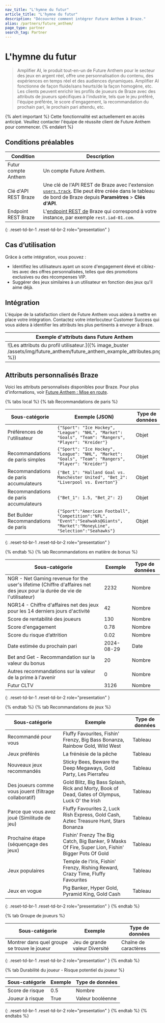 ```yaml
---
nav_title: "L'hymne du futur"
article_title: "L'hymne du futur"
description: "Découvrez comment intégrer Future Anthem à Braze."
alias: /partners/future_anthem/
page_type: partner
search_tag: Partner
---
```


# L'hymne du futur

> Amplifier AI, le produit tout-en-un de Future Anthem pour le secteur des jeux en argent réel, offre une personnalisation du contenu, des expériences en temps réel et des audiences dynamiques. Amplifier AI fonctionne de façon fluide/sans heurts/de la façon homogène, etc. Les clients peuvent enrichir les profils de joueurs de Braze avec des attributs de joueurs spécifiques à l'industrie, tels que le jeu préféré, l'équipe préférée, le score d'engagement, la recommandation du prochain pari, le prochain pari attendu, etc.

{% alert important %}
Cette fonctionnalité est actuellement en accès anticipé. Veuillez contacter l'équipe de réussite client de Future Anthem pour commencer.
{% endalert %}

## Conditions préalables

| Condition              | Description                                            |
|--------------------------|--------------------------------------------------------|
| Futur compte Anthem    | Un compte Future Anthem. |
| Clé d'API REST Braze       | Une clé de l'API REST de Braze avec l'extension [`users.track`]({{site.baseurl}}/api/endpoints/user_data/post_user_track). Elle peut être créée dans le tableau de bord de Braze depuis **Paramètres** > **Clés d'API**. |
| Endpoint REST Braze      | L'[endpoint REST de](https://www.braze.com/docs/developer_guide/rest_api/basics/#endpoints) Braze qui correspond à votre instance, par exemple `rest.iad-01.com`. |
{: .reset-td-br-1 .reset-td-br-2 role="presentation" }

## Cas d’utilisation

Grâce à cette intégration, vous pouvez :

- Identifiez les utilisateurs ayant un score d'engagement élevé et ciblez-les avec des offres personnalisées, telles que des promotions exclusives ou des récompenses VIP.
- Suggérer des jeux similaires à un utilisateur en fonction des jeux qu'il aime déjà.

## Intégration

L'équipe de la satisfaction client de Future Anthem vous aidera à mettre en place votre intégration. Contactez votre interlocuteur Customer Success qui vous aidera à identifier les attributs les plus pertinents à envoyer à Braze.

|Exemple d'attributs dans Future Anthem|Exemples d'attributs en Braze|
|-----------------------------------|---------------------------|
|![Les attributs du profil utilisateur.]({% image_buster /assets/img/future_anthem/future_anthem_example_attributes.png %})|![L'attribut de l'objet.]({% image_buster /assets/img/future_anthem/braze_example_attributes.png %})|

## Attributs personnalisés Braze

Voici les attributs personnalisés disponibles pour Braze. Pour plus d'informations, voir [Future Anthem : Mise en route](https://knowledge.futureanthem.com/getting-started).

{% tabs local %}
{% tab Recommandations de paris %}

| Sous-catégorie | Exemple (JSON) | Type de données |
| ------- | ----------- |----------- |
| Préférences de l'utilisateur | `{"Sport": "Ice Hockey", "League": "NHL", "Market": "Goals", "Team": "Rangers", "Player": "Kreider"}`| Objet |
| Recommandations de paris simples | `{"Sport": "Ice Hockey", "League": "NHL", "Market": "Goals", "Team": "Rangers", "Player": "Kreider"}`| Objet |
| Recommandations de paris accumulateurs | `{"Bet_1": "Halland Goal vs. Manchester United", "Bet_2": "Liverpool vs. Everton"}`| Objet |
| Recommandations de paris accumulateurs | `{"Bet_1": 1.5, "Bet_2": 2}` | Objet |
| Bet Builder Recommandations de paris | `{"Sport":"American Football", "Competition":"NFL", "Event":"Seahwaks@Giants", "Market":"MoneyLine", "Selection":"Seahawks"}`| Objet |
{: .reset-td-br-1 .reset-td-br-2 role="presentation" }

{% endtab %}
{% tab Recommandations en matière de bonus %}

| Sous-catégorie | Exemple | Type de données |
| ------- | ----------- |----------- |
|NGR - Net Gaming revenue for the user's lifetime (Chiffre d'affaires net des jeux pour la durée de vie de l'utilisateur) | 2232| Nombre|
| NGR14 - Chiffre d'affaires net des jeux pour les 14 derniers jours d'activité | 42 | Nombre
| Score de rentabilité des joueurs| 130 | Nombre |
| Score d'engagement | 0.78 | Nombre |
| Score du risque d’attrition | 0.02 | Nombre |
| Date estimée du prochain pari | 2024-08-29 | Date |
| Bet and Get - Recommandation sur la valeur du bonus | 20 | Nombre |
| Autres recommandations sur la valeur de la prime à l'avenir | 0 | Nombre |
| Futur CLTV  | 3126 | Nombre |

{: .reset-td-br-1 .reset-td-br-2 role="presentation" }

{% endtab %}
{% tab Recommandations de jeux %}

| Sous-catégorie | Exemple | Type de données |
| ------- | ----------- |----------- |
| Recommandé pour vous | Fluffy Favourites, Fishin' Frenzy, Big Bass Bonanza, Rainbow Gold, Wild West| Tableau |
| Jeux préférés | La frénésie de la pêche | Tableau |
| Nouveaux jeux recommandés | Sticky Bees, Beware the Deep Megaways, Gold Party, Les Pierrafeu| Tableau |
| Des joueurs comme vous jouent (filtrage collaboratif) |Gold Blitz, Big Bass Splash, Rick and Morty, Book of Dead, Gates of Olympus, Luck O' the Irish | Tableau |
| Parce que vous avez joué (Similitude de jeu)|Fluffy Favourites 2, Luck Rish Express, Gold Cash, Aztec Treasure Hunt, Stars Bonanza | Tableau |
| Prochaine étape (séquençage des jeux) | Fishin' Frenzy The Big Catch, Big Banker, 9 Masks Of Fire, Super Lion, Fishin' Bigger Pots Of Gold | Tableau |
| Jeux populaires | Temple de l'Iris, Fishin' Frenzy, Rishing Reward, Crazy Time, Fluffy Favourites | Tableau |
| Jeux en vogue | Pig Banker, Hyper Gold, Pyramid King, Gold Cash | Tableau |

{: .reset-td-br-1 .reset-td-br-2 role="presentation" }
{% endtab %}

{% tab Groupe de joueurs %}

| Sous-catégorie | Exemple | Type de données |
| ------- | ----------- |----------- |
| Montrer dans quel groupe se trouve le joueur | Jeu de grande valeur Diversité| Chaîne de caractères |
{: .reset-td-br-1 .reset-td-br-2 role="presentation" }
{% endtab %}

{% tab Durabilité du joueur - Risque potentiel du joueur %}

| Sous-catégorie | Exemple | Type de données |
| ------- | ----------- |----------- |
| Score de risque | 0.5| Nombre |
| Joueur à risque | True | Valeur booléenne |
{: .reset-td-br-1 .reset-td-br-2 role="presentation" }
{% endtab %}
{% endtabs %}

